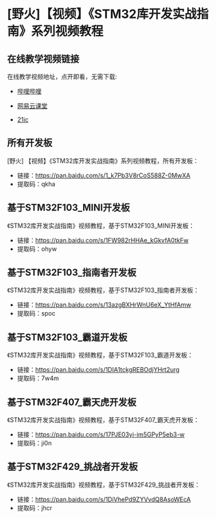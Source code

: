 # [野火]【视频】《STM32库开发实战指南》系列视频教程
## 在线教学视频链接
在线教学视频地址，点开即看，无需下载:

* [哔哩哔哩](https://space.bilibili.com/356820657/video)

* [网易云课堂](https://study.163.com/provider/400000000596001/course.htm)

* [21ic](http://open.21ic.com/open/lecturer-info?id=278)

## 所有开发板
[野火] 【视频】《STM32库开发实战指南》系列视频教程，所有开发板：
* 链接：https://pan.baidu.com/s/1_k7Pb3V8rCoS588Z-0MwXA 
* 提取码：qkha 

## 基于STM32F103_MINI开发板
《STM32库开发实战指南》视频教程，基于STM32F103_MINI开发板：
* 链接：https://pan.baidu.com/s/1FW982rHHAe_kGkvfA0tkFw 
* 提取码：ohyw 

## 基于STM32F103_指南者开发板
《STM32库开发实战指南》视频教程，基于STM32F103_指南者开发板：
* 链接：https://pan.baidu.com/s/13azgBXHrWnU6eX_YtHfAmw 
* 提取码：spoc 


## 基于STM32F103_霸道开发板
《STM32库开发实战指南》视频教程，基于STM32F103_霸道开发板：
* 链接：https://pan.baidu.com/s/1DIA1tckgREBOdjYHrt2urg 
* 提取码：7w4m 


## 基于STM32F407_霸天虎开发板 
《STM32库开发实战指南》视频教程，基于STM32F407_霸天虎开发板：
* 链接：https://pan.baidu.com/s/17PJE03yi-im5GPyP5eb3-w 
* 提取码：ji0n 


## 基于STM32F429_挑战者开发板
《STM32库开发实战指南》视频教程，基于STM32F429_挑战者开发板：
* 链接：https://pan.baidu.com/s/1DiVhePd9ZYVvdQ8AsoWEcA 
* 提取码：jhcr 




